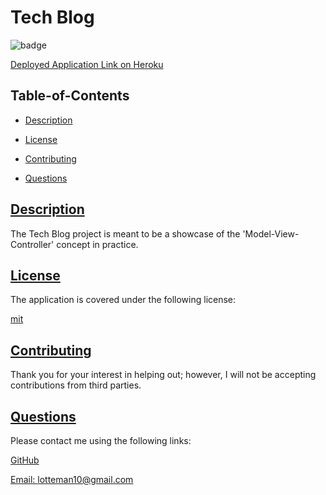 
  # Tech Blog
  
  
  ![badge](https://img.shields.io/badge/license-mit-blue)

  [Deployed Application Link on Heroku](https://parin14techblog.herokuapp.com/)
    

  ## Table-of-Contents

  * [Description](#description)
  
  * [License](#license)
    
  * [Contributing](#contributing)
  * [Questions](#questions)
  
  ## [Description](#table-of-contents)

  The Tech Blog project is meant to be a showcase of the 'Model-View-Controller' concept in practice.  
  
  ## [License](#table-of-contents)

  The application is covered under the following license:

  
  [mit](https://choosealicense.com/licenses/mit)
    
    

  ## [Contributing](#table-of-contents)
  
  
  Thank you for your interest in helping out; however, I will not be accepting contributions from third parties.

  ## [Questions](#table-of-contents)

  Please contact me using the following links:

  [GitHub](https://github.com/ParinThalangdee)

  [Email: lotteman10@gmail.com](mailto:lotteman10@gmail.com)